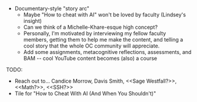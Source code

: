 
* Documentary-style "story arc"
  - Maybe "How to cheat with AI" won't be loved by faculty (Lindsey's insight)
  - Can we think of a Michelle-Khare-esque high concept?
  - Personally, I'm motivated by interviewing my fellow faculty members, getting them to help me make the content, and telling a cool story that the whole OC community will appreciate.
  - Add some assignments, metacognitive reflections, assessments, and BAM -- cool YouTube content becomes (also) a course

TODO:
  - Reach out to... Candice Morrow, Davis Smith, <<Sage Westfall?>>, <<Math?>>, <<SSH?>>
  - Tile for "How to Cheat With AI (And When You Shouldn't)"
